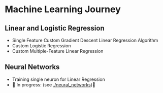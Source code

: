 # Machine Learning Journey

## Linear and Logistic Regression
- Single Feature Custom Gradient Descent Linear Regression Algorithm 
- Custom Logistic Regression
- Custom Multiple-Feature Linear Regression

## Neural Networks
- Training single neuron for Linear Regression
- 🚧 In progress: (see [./neural_networks](./neural_networks/))🚧  
